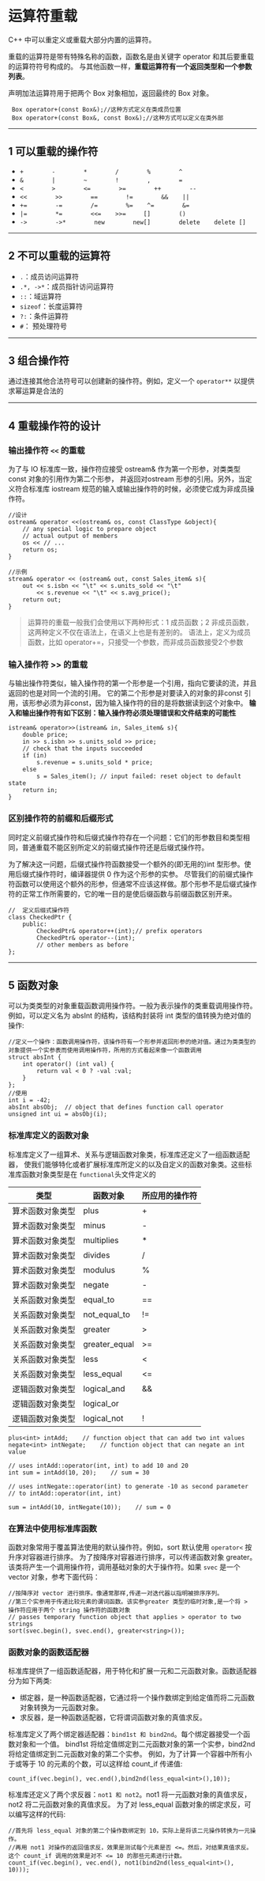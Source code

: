 # 运算符重载


C++ 中可以重定义或重载大部分内置的运算符。
 
重载的运算符是带有特殊名称的函数，函数名是由关键字 operator 和其后要重载的运算符符号构成的。
与其他函数一样，**重载运算符有一个返回类型和一个参数列表**。
 
声明加法运算符用于把两个 Box 对象相加，返回最终的 Box 对象。
 
```
 Box operator+(const Box&);//这种方式定义在类成员位置
 Box operator+(const Box&, const Box&);//这种方式可以定义在类外部
```


---
## 1 可以重载的操作符

- `+        -        *        /        %        ^`
- `&        |        ~        !        ,        =`
- `<        >        <=        >=        ++        --`
- `<<        >>        ==        !=        &&    ||`
- `+=        -=        /=        %=    ^=        &=`
- `|=        *=        <<=    >>=     []        ()`
- `->        ->*        new        new[]        delete    delete []`
 
 
 ---
## 2 不可以重载的运算符
 
- `.`：成员访问运算符
- `.*, ->*`：成员指针访问运算符
- `::`：域运算符
- `sizeof`：长度运算符
- `?:`：条件运算符
- `#`： 预处理符号

---
## 3 组合操作符

通过连接其他合法符号可以创建新的操作符。例如，定义一个 `operator**` 以提供求幂运算是合法的

---
## 4 重载操作符的设计

### 输出操作符 `<<` 的重载

为了与 IO 标准库一致，操作符应接受 ostream& 作为第一个形参，对类类型 const 对象的引用作为第二个形参，
并返回对ostream 形参的引用。另外，当定义符合标准库 iostream 规范的输入或输出操作符的时候，必须使它成为非成员操作符。

```
//设计
ostream& operator <<(ostream& os, const ClassType &object){
    // any special logic to prepare object
    // actual output of members
    os << // ...
    return os;
}

//示例
stream& operator << (ostream& out, const Sales_item& s){
    out << s.isbn << "\t" << s.units_sold << "\t"
        << s.revenue << "\t" << s.avg_price();
    return out;
}
```

>运算符的重载一般我们会使用以下两种形式：1 成员函数；2 非成员函数，这两种定义不仅在语法上，在语义上也是有差别的。
>语法上，定义为成员函数，比如 operator+=，只接受一个参数，而非成员函数接受2个参数

### 输入操作符 >> 的重载

与输出操作符类似，输入操作符的第一个形参是一个引用，指向它要读的流，并且返回的也是对同一个流的引用。
它的第二个形参是对要读入的对象的非const 引用，该形参必须为非const，因为输入操作符的目的是将数据读到这个对象中。
**输入和输出操作符有如下区别：输入操作符必须处理错误和文件结束的可能性**

```
istream& operator>>(istream& in, Sales_item& s){
    double price;
    in >> s.isbn >> s.units_sold >> price;
    // check that the inputs succeeded
    if (in)
        s.revenue = s.units_sold * price;
    else
        s = Sales_item(); // input failed: reset object to default state
    return in;
}
```

### 区别操作符的前缀和后缀形式

同时定义前缀式操作符和后缀式操作符存在一个问题：它们的形参数目和类型相同，普通重载不能区别所定义的前缀式操作符还是后缀式操作符。

为了解决这一问题，后缀式操作符函数接受一个额外的(即无用的)int 型形参。使用后缀式操作符时，编译器提供 0 作为这个形参的实参。
尽管我们的前缀式操作符函数可以使用这个额外的形参，但通常不应该这样做。那个形参不是后缀式操作符的正常工作所需要的，它的唯一目的是使后缀函数与前缀函数区别开来。

```
//  定义后缀式操作符
class CheckedPtr {
    public:
        CheckedPtr& operator++(int);// prefix operators
        CheckedPtr& operator--(int);
        // other members as before
};
```

---
## 5 函数对象

可以为类类型的对象重载函数调用操作符。一般为表示操作的类重载调用操作符。例如，可以定义名为 absInt 的结构，该结构封装将 int 类型的值转换为绝对值的操作:

```
//定义一个操作：函数调用操作符，该操作符有一个形参并返回形参的绝对值。通过为类类型的对象提供一个实参表而使用调用操作符，所用的方式看起来像一个函数调用
struct absInt {
    int operator() (int val) {
        return val < 0 ? -val :val;
    }
};
//使用
int i = -42;
absInt absObj;  // object that defines function call operator
unsigned int ui = absObj(i);  
```

### 标准库定义的函数对象

标准库定义了一组算术、关系与逻辑函数对象类，标准库还定义了一组函数适配器，
使我们能够特化或者扩展标准库所定义的以及自定义的函数对象类。这些标准库函数对象类型是在 `functional`头文件定义的

类型    | 函数对象    | 所应用的操作符
--- | ---|---
算术函数对象类型|    plus<Type>     | + 
算术函数对象类型 | minus<Type>     | -
算术函数对象类型 | multiplies<Type> | *
算术函数对象类型 | divides<Type>     | /
算术函数对象类型 | modulus<Type> | %
算术函数对象类型 | negate<Type>     | -
关系函数对象类型     | equal_to<Type>     | ==
关系函数对象类型| not_equal_to<Type>     | !=
关系函数对象类型| greater<Type>     | >
关系函数对象类型| greater_equal<Type>     | >=
关系函数对象类型| less<Type>     | <
关系函数对象类型| less_equal<Type> | <=
逻辑函数对象类型 | logical_and<Type>     | &&
逻辑函数对象类型 | logical_or<Type>     | |
逻辑函数对象类型| logical_not<Type>     | !

```
plus<int> intAdd;    // function object that can add two int values
negate<int> intNegate;    // function object that can negate an int value

// uses intAdd::operator(int, int) to add 10 and 20
int sum = intAdd(10, 20);    // sum = 30

// uses intNegate::operator(int) to generate -10 as second parameter
// to intAdd::operator(int, int)

sum = intAdd(10, intNegate(10));    // sum = 0
```

### 在算法中使用标准库函数

函数对象常用于覆盖算法使用的默认操作符。例如，sort 默认使用 `operator<` 按升序对容器进行排序。
为了按降序对容器进行排序，可以传递函数对象 greater。
该类将产生一个调用操作符，调用基础对象的大于操作符。如果 `svec` 是一个 vector 对象，参考下面代码：
```
//按降序对 vector 进行排序。像通常那样,传递一对迭代器以指明被排序序列。
//第三个实参用于传递比较元素的谓词函数。该实参greater 类型的临时对象,是一个将 > 操作符应用于两个 string 操作符的函数对象
// passes temporary function object that applies > operator to two
strings
sort(svec.begin(), svec.end(), greater<string>());
```

### 函数对象的函数适配器

标准库提供了一组函数适配器，用于特化和扩展一元和二元函数对象。函数适配器分为如下两类:

- 绑定器，是一种函数适配器，它通过将一个操作数绑定到给定值而将二元函数对象转换为一元函数对象。
- 求反器，是一种函数适配器，它将谓词函数对象的真值求反。

标准库定义了两个绑定器适配器：`bind1st 和 bind2nd`。每个绑定器接受一个函数对象和一个值。
bind1st 将给定值绑定到二元函数对象的第一个实参，bind2nd 将给定值绑定到二元函数对象的第二个实参。
例如，为了计算一个容器中所有小于或等于 10 的元素的个数，可以这样给 count_if 传递值:

```
count_if(vec.begin(), vec.end(),bind2nd(less_equal<int>(),10));
```

标准库还定义了两个求反器：`not1 和 not2`。not1 将一元函数对象的真值求反，not2 将二元函数对象的真值求反。
为了对 less_equal 函数对象的绑定求反，可以编写这样的代码:

```
//首先将 less_equal 对象的第二个操作数绑定到 10，实际上是将该二元操作转换为一元操作。
//再用 not1 对操作的返回值求反，效果是测试每个元素是否 <=。然后，对结果真值求反。这个 count_if 调用的效果是对不 <= 10 的那些元素进行计数。
count_if(vec.begin(), vec.end(), not1(bind2nd(less_equal<int>(), 10)));